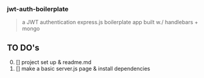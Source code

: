 ### jwt-auth-boilerplate
> a JWT authentication express.js boilerplate app built w./ handlebars + mongo

TO DO's
-------
0. [] project set up & readme.md
1. [] make a basic server.js page & install dependencies
